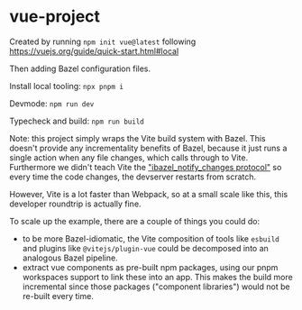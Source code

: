 # vue-project

Created by running `npm init vue@latest` following https://vuejs.org/guide/quick-start.html#local

Then adding Bazel configuration files.

Install local tooling: `npx pnpm i`

Devmode: `npm run dev`

Typecheck and build: `npm run build`

Note: this project simply wraps the Vite build system with Bazel.
This doesn't provide any incrementality benefits of Bazel, because it just runs a single action
when any file changes, which calls through to Vite.
Furthermore we didn't teach Vite the ["ibazel_notify_changes protocol"](https://github.com/bazelbuild/bazel-watcher#running-a-target) so every time the code changes, the devserver restarts from scratch.

However, Vite is a lot faster than Webpack, so at a small scale like this, this developer roundtrip is actually fine.

To scale up the example, there are a couple of things you could do:
- to be more Bazel-idiomatic, the Vite composition of tools like `esbuild` and  plugins like `@vitejs/plugin-vue` could be decomposed into an analogous Bazel pipeline.
- extract vue components as pre-built npm packages, using our pnpm workspaces support to link these into an app. This makes the build more incremental since those packages ("component libraries") would not be re-built every time.
